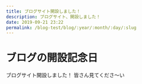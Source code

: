 ```yaml
---
title: ブログサイト開設しました！
description: ブログサイト、開設しました！
date: 2019-09-21 23:22
permalink: /blog-test/blog/:year/:month/:day/:slug
---
```


# ブログの開設記念日

ブログサイト開設しました！
皆さん見てくださ〜い